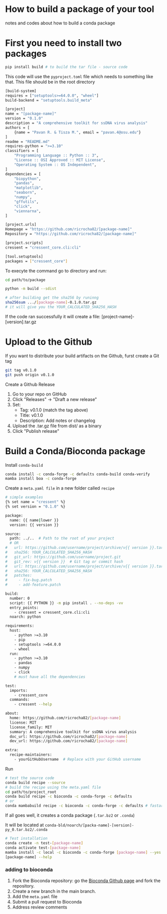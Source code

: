 # How to build a package of your tool 
notes and codes about how to build a conda package

# First you need to install two packages

```bash
pip install build # to build the tar file - source code
```

This code will use the `pyproject.toml` file which needs to something like that.
This file should be in the root directory

```bash
[build-system]
requires = ["setuptools>=64.0.0", "wheel"]
build-backend = "setuptools.build_meta"

[project]
name = "[package-name]"
version = "0.1.0"
description = "A comprehensive toolkit for ssDNA virus analysis"
authors = [
    {name = "Pavan R. & Tisza M.", email = "pavan.4@osu.edu"}
]
readme = "README.md"
requires-python = ">=3.10"
classifiers = [
    "Programming Language :: Python :: 3",
    "License :: OSI Approved :: MIT License",
    "Operating System :: OS Independent",
]
dependencies = [
    "biopython",
    "pandas",
    "matplotlib",
    "seaborn",
    "numpy",
    "gffutils",
    "click",
    "viennarna",
]

[project.urls]
Homepage = "https://github.com/ricrocha82/[package-name]"
Repository = "https://github.com/ricrocha82/[package-name]"

[project.scripts]
cressent = "cressent_core.cli:cli"

[tool.setuptools]
packages = ["cressent_core"]
```

To execyte the command go to directory and run:

```bash
cd path/to/package

python -m build --sdist

# after building get the sha256 by runinng
sha256sum .../[package-name]-0.1.0.tar.gz
# it will give you the YOUR_CALCULATED_SHA256_HASH
```

If the code ran successfully it will create a file: [project-name]-[version].tar.gz

# Upload to the Github

If you want to distribute your build artifacts on the Github, furst create a Git tag

```bash
git tag v0.1.0
git push origin v0.1.0
```

Create a Github Release

1. Go to your repo on GitHub
2. Click "Releases" → "Draft a new release"
3. Set:
    - Tag: v0.1.0 (match the tag above)
    - Title: v0.1.0
    - Description: Add notes or changelog
4. Upload the .tar.gz file from dist/ as a binary
5. Click "Publish release"

# Build a Conda/Bioconda package

Install `conda-build`

```bash 
conda install -c conda-forge -c defaults conda-build conda-verify
mamba install boa -c conda-forge
```

Create a `meta.yaml file` in a new folder called `recipe`
```bash
# simple examples
{% set name = "cressent" %}
{% set version = "0.1.0" %}

package:
  name: {{ name|lower }}
  version: {{ version }}

source:
  path: ../..  # Path to the root of your project
  # OR
#   url: https://github.com/username/project/archive/v{{ version }}.tar.gz
#   sha256: YOUR_CALCULATED_SHA256_HASH
#   git_url: https://github.com/username/project.git
#   git_rev: v{{ version }}  # Git tag or commit hash
#   url: https://github.com/username/project/archive/v{{ version }}.tar.gz
#   sha256: YOUR_CALCULATED_SHA256_HASH
#   patches:
#     - fix-bug.patch
#     - add-feature.patch

build:
  number: 0
  script: {{ PYTHON }} -m pip install . --no-deps -vv
  entry_points:
    - cressent = cressent_core.cli:cli
  noarch: python

requirements:
  host:
    - python >=3.10
    - pip
    - setuptools >=64.0.0
    - wheel
  run:
    - python >=3.10
    - pandas
    - numpy
    - click
    # must have all the dependencies

test:
  imports:
    - cressent_core
  commands:
    - cressent --help

about:
  home: https://github.com/ricrocha82/[package-name]
  license: MIT
  license_family: MIT
  summary: A comprehensive toolkit for ssDNA virus analysis
  doc_url: https://github.com/ricrocha82/[package-name]
  dev_url: https://github.com/ricrocha82/[package-name]

extra:
  recipe-maintainers:
    - yourGitHubUsername  # Replace with your GitHub username
```

Run
```bash
# test the source code
conda build recipe --source
# build the recipe using the meta.yaml file
cd path/to/project_root
conda build recipe -c bioconda -c conda-forge -c defaults 
# or
conda mambabuild recipe -c bioconda -c conda-forge -c defaults # fastar using boa
```
If all goes well, it creates a conda package (`.tar.bz2` or `.conda`)

It will be located at `conda-bld/noarch/[packa-name]-[version]-py_0.tar.bz2/.conda`

```bash
# Test installation
conda create -n test-[package-name]
conda activate test-[package-name]
mamba install -c local -c bioconda -c conda-forge [package-name] --yes # faster and deal better with dependencies
[package-name] --help
```

### adding to bioconda

1. Fork the Bioconda repository: go the [Bioconda Github page](https://github.com/bioconda/bioconda-recipes) and fork the repository. 
2. Create a new branch in the main branch. 
3. Add the `meta.yaml` file 
4. Submit a pull request to Bioconda
5. Address review comments

